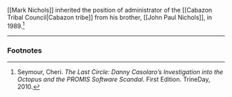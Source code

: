 [[Mark Nichols]] inherited the position of administrator of the [[Cabazon Tribal Council|Cabazon tribe]] from his brother, [[John Paul Nichols]], in 1989.[^1]

---
### Footnotes

[^1]: Seymour, Cheri. *The Last Circle: Danny Casolaro’s Investigation into the Octopus and the PROMIS Software Scandal*. First Edition. TrineDay, 2010.